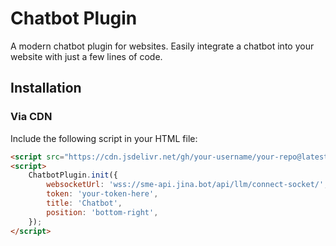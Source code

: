 # Chatbot Plugin

A modern chatbot plugin for websites. Easily integrate a chatbot into your website with just a few lines of code.

## Installation

### Via CDN

Include the following script in your HTML file:

```html
<script src="https://cdn.jsdelivr.net/gh/your-username/your-repo@latest/dist/chatbot-plugin.min.js"></script>
<script>
    ChatbotPlugin.init({
        websocketUrl: 'wss://sme-api.jina.bot/api/llm/connect-socket/',
        token: 'your-token-here',
        title: 'Chatbot',
        position: 'bottom-right',
    });
</script>

